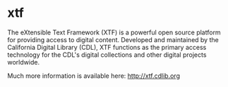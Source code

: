 xtf
===

The eXtensible Text Framework (XTF) is a powerful open source platform for providing access to digital 
content. Developed and maintained by the California Digital Library (CDL), XTF functions as the primary 
access technology for the CDL's digital collections and other digital projects worldwide.

Much more information is available here: http://xtf.cdlib.org


